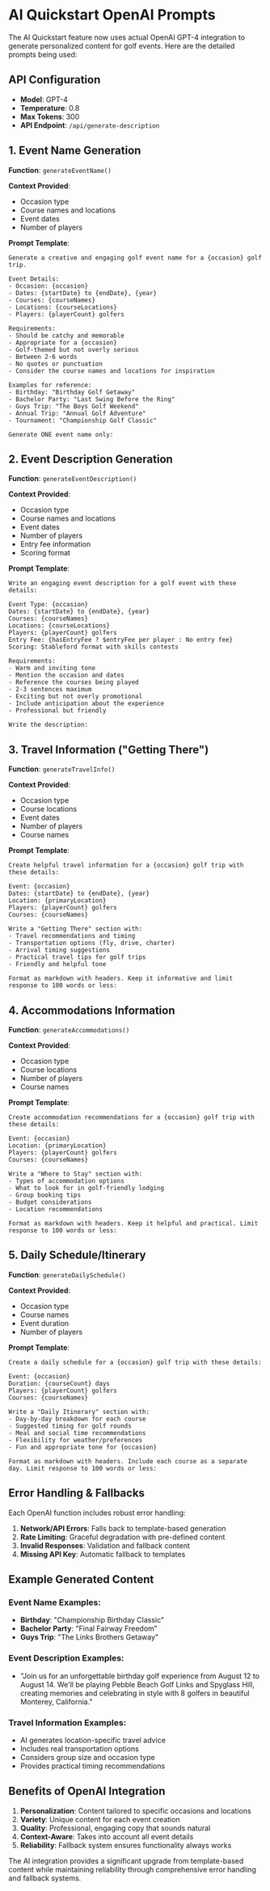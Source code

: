 # AI Quickstart OpenAI Prompts

The AI Quickstart feature now uses actual OpenAI GPT-4 integration to generate personalized content for golf events. Here are the detailed prompts being used:

## API Configuration

- **Model**: GPT-4
- **Temperature**: 0.8
- **Max Tokens**: 300
- **API Endpoint**: `/api/generate-description`

## 1. Event Name Generation

**Function**: `generateEventName()`

**Context Provided**:

- Occasion type
- Course names and locations
- Event dates
- Number of players

**Prompt Template**:

```
Generate a creative and engaging golf event name for a {occasion} golf trip.

Event Details:
- Occasion: {occasion}
- Dates: {startDate} to {endDate}, {year}
- Courses: {courseNames}
- Locations: {courseLocations}
- Players: {playerCount} golfers

Requirements:
- Should be catchy and memorable
- Appropriate for a {occasion}
- Golf-themed but not overly serious
- Between 2-6 words
- No quotes or punctuation
- Consider the course names and locations for inspiration

Examples for reference:
- Birthday: "Birthday Golf Getaway"
- Bachelor Party: "Last Swing Before the Ring"
- Guys Trip: "The Boys Golf Weekend"
- Annual Trip: "Annual Golf Adventure"
- Tournament: "Championship Golf Classic"

Generate ONE event name only:
```

## 2. Event Description Generation

**Function**: `generateEventDescription()`

**Context Provided**:

- Occasion type
- Course names and locations
- Event dates
- Number of players
- Entry fee information
- Scoring format

**Prompt Template**:

```
Write an engaging event description for a golf event with these details:

Event Type: {occasion}
Dates: {startDate} to {endDate}, {year}
Courses: {courseNames}
Locations: {courseLocations}
Players: {playerCount} golfers
Entry Fee: {hasEntryFee ? $entryFee per player : No entry fee}
Scoring: Stableford format with skills contests

Requirements:
- Warm and inviting tone
- Mention the occasion and dates
- Reference the courses being played
- 2-3 sentences maximum
- Exciting but not overly promotional
- Include anticipation about the experience
- Professional but friendly

Write the description:
```

## 3. Travel Information ("Getting There")

**Function**: `generateTravelInfo()`

**Context Provided**:

- Occasion type
- Course locations
- Event dates
- Number of players
- Course names

**Prompt Template**:

```
Create helpful travel information for a {occasion} golf trip with these details:

Event: {occasion}
Dates: {startDate} to {endDate}, {year}
Location: {primaryLocation}
Players: {playerCount} golfers
Courses: {courseNames}

Write a "Getting There" section with:
- Travel recommendations and timing
- Transportation options (fly, drive, charter)
- Arrival timing suggestions
- Practical travel tips for golf trips
- Friendly and helpful tone

Format as markdown with headers. Keep it informative and limit response to 100 words or less:
```

## 4. Accommodations Information

**Function**: `generateAccommodations()`

**Context Provided**:

- Occasion type
- Course locations
- Number of players
- Course names

**Prompt Template**:

```
Create accommodation recommendations for a {occasion} golf trip with these details:

Event: {occasion}
Location: {primaryLocation}
Players: {playerCount} golfers
Courses: {courseNames}

Write a "Where to Stay" section with:
- Types of accommodation options
- What to look for in golf-friendly lodging
- Group booking tips
- Budget considerations
- Location recommendations

Format as markdown with headers. Keep it helpful and practical. Limit response to 100 words or less:
```

## 5. Daily Schedule/Itinerary

**Function**: `generateDailySchedule()`

**Context Provided**:

- Occasion type
- Course names
- Event duration
- Number of players

**Prompt Template**:

```
Create a daily schedule for a {occasion} golf trip with these details:

Event: {occasion}
Duration: {courseCount} days
Players: {playerCount} golfers
Courses: {courseNames}

Write a "Daily Itinerary" section with:
- Day-by-day breakdown for each course
- Suggested timing for golf rounds
- Meal and social time recommendations
- Flexibility for weather/preferences
- Fun and appropriate tone for {occasion}

Format as markdown with headers. Include each course as a separate day. Limit response to 100 words or less:
```

## Error Handling & Fallbacks

Each OpenAI function includes robust error handling:

1. **Network/API Errors**: Falls back to template-based generation
2. **Rate Limiting**: Graceful degradation with pre-defined content
3. **Invalid Responses**: Validation and fallback content
4. **Missing API Key**: Automatic fallback to templates

## Example Generated Content

### Event Name Examples:

- **Birthday**: "Championship Birthday Classic"
- **Bachelor Party**: "Final Fairway Freedom"
- **Guys Trip**: "The Links Brothers Getaway"

### Event Description Examples:

- "Join us for an unforgettable birthday golf experience from August 12 to August 14. We'll be playing Pebble Beach Golf Links and Spyglass Hill, creating memories and celebrating in style with 8 golfers in beautiful Monterey, California."

### Travel Information Examples:

- AI generates location-specific travel advice
- Includes real transportation options
- Considers group size and occasion type
- Provides practical timing recommendations

## Benefits of OpenAI Integration

1. **Personalization**: Content tailored to specific occasions and locations
2. **Variety**: Unique content for each event creation
3. **Quality**: Professional, engaging copy that sounds natural
4. **Context-Aware**: Takes into account all event details
5. **Reliability**: Fallback system ensures functionality always works

The AI integration provides a significant upgrade from template-based content while maintaining reliability through comprehensive error handling and fallback systems.
